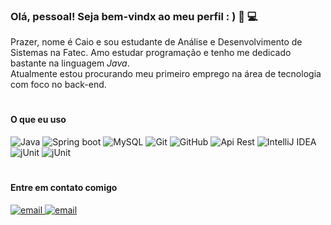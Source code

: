 ### Olá, pessoal! Seja bem-vindx ao meu perfil : ) :wave: :computer:

Prazer, nome é Caio e sou estudante de Análise e Desenvolvimento 
de Sistemas na Fatec. Amo estudar programação e tenho me 
dedicado bastante na linguagem  *Java*.  
Atualmente estou procurando meu primeiro emprego na área de 
tecnologia com foco no back-end.
#  
 
#### O que eu uso

<div>
    <img src="https://img.shields.io/badge/java-%23ED8B00.svg?&style=for-the-badge&logo=java&logoColor=white" alt="Java">
    <img src="https://img.shields.io/badge/spring%20-%236DB33F.svg?&style=for-the-badge&logo=spring&logoColor=white" alt="Spring boot">
    <img src="https://img.shields.io/badge/mysql-%2300f.svg?&style=for-the-badge&logo=mysql&logoColor=white" alt="MySQL">
    <img src="https://img.shields.io/badge/git%20-%23F05033.svg?&style=for-the-badge&logo=git&logoColor=white" alt="Git">
    <img src="https://img.shields.io/badge/github-%23100000.svg?&style=for-the-badge&logo=github&logoColor=white" alt="GitHub">
    <img src="https://img.shields.io/badge/Rest API-0096D6?logo=&logoColor=white&style=for-the-badge"  alt="Api Rest">
    <img src="https://img.shields.io/badge/IntelliJ-000000?logo=&logoColor=white&style=for-the-badge" alt="IntelliJ IDEA">
    <img src="https://img.shields.io/badge/JUnit-A42E2B?logo=&logoColor=white&style=for-the-badge" alt="jUnit">
    <img src="https://img.shields.io/badge/Mockito-7EBD00?logo=&logoColor=white&style=for-the-badge" alt="jUnit">
</div>

#

#### Entre em contato comigo

<div>
    <a href="https://www.linkedin.com/in/caioabreudev/" target="_blank">
        <img src="https://img.shields.io/badge/linkedin-%230077B5.svg?&style=for-the-badge&logo=linkedin&logoColor=white" alt="email"> 
    </a>
    <a href="mailto:caio3015@hotmail.com">
        <img src="https://img.shields.io/badge/Microsoft%20Outlook-0078D4?logo=microsoft-outlook&logoColor=white&style=for-the-badge" alt="email"> 
    </a>
</div>

#